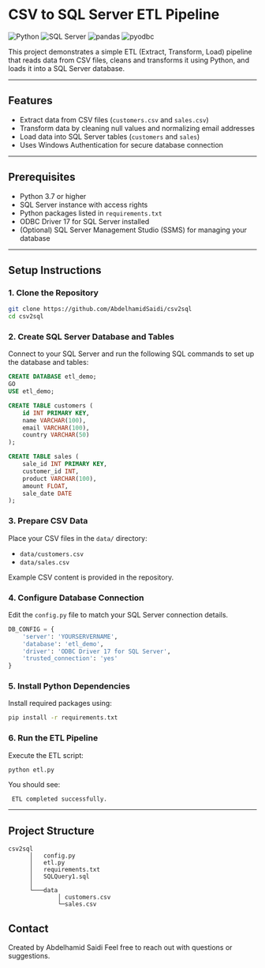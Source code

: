 # CSV to SQL Server ETL Pipeline

![Python](https://img.shields.io/badge/Python-3.7+-blue?logo=python&logoColor=white)
![SQL Server](https://img.shields.io/badge/SQL_Server-2022-blue?logo=microsoftsqlserver&logoColor=white)
![pandas](https://img.shields.io/badge/pandas-1.5+-blue)
![pyodbc](https://img.shields.io/badge/pyodbc-4.0+-green)

This project demonstrates a simple ETL (Extract, Transform, Load) pipeline that reads data from CSV files, cleans and transforms it using Python, and loads it into a SQL Server database.

---

## Features

- Extract data from CSV files (`customers.csv` and `sales.csv`)
- Transform data by cleaning null values and normalizing email addresses
- Load data into SQL Server tables (`customers` and `sales`)
- Uses Windows Authentication for secure database connection

---

## Prerequisites

- Python 3.7 or higher
- SQL Server instance with access rights
- Python packages listed in `requirements.txt`
- ODBC Driver 17 for SQL Server installed
- (Optional) SQL Server Management Studio (SSMS) for managing your database

---

## Setup Instructions

### 1. Clone the Repository

```bash
git clone https://github.com/AbdelhamidSaidi/csv2sql
cd csv2sql
```



### 2. Create SQL Server Database and Tables

Connect to your SQL Server and run the following SQL commands to set up the database and tables:

```sql
CREATE DATABASE etl_demo;
GO
USE etl_demo;

CREATE TABLE customers (
    id INT PRIMARY KEY,
    name VARCHAR(100),
    email VARCHAR(100),
    country VARCHAR(50)
);

CREATE TABLE sales (
    sale_id INT PRIMARY KEY,
    customer_id INT,
    product VARCHAR(100),
    amount FLOAT,
    sale_date DATE
);
```

### 3. Prepare CSV Data

Place your CSV files in the `data/` directory:

* `data/customers.csv`
* `data/sales.csv`

Example CSV content is provided in the repository.

### 4. Configure Database Connection

Edit the `config.py` file to match your SQL Server connection details.

```python
DB_CONFIG = {
    'server': 'YOURSERVERNAME',         
    'database': 'etl_demo',
    'driver': 'ODBC Driver 17 for SQL Server',
    'trusted_connection': 'yes'            
}
```

### 5. Install Python Dependencies

Install required packages using:

```bash
pip install -r requirements.txt
```

### 6. Run the ETL Pipeline

Execute the ETL script:

```bash
python etl.py
```

You should see:

```
 ETL completed successfully.
```

---

## Project Structure

```
csv2sql
      │   config.py
      │   etl.py
      │   requirements.txt
      │   SQLQuery1.sql
      │
      └───data
              │ customers.csv
              └─sales.csv 
```

## Contact

Created by Abdelhamid Saidi
Feel free to reach out with questions or suggestions.
